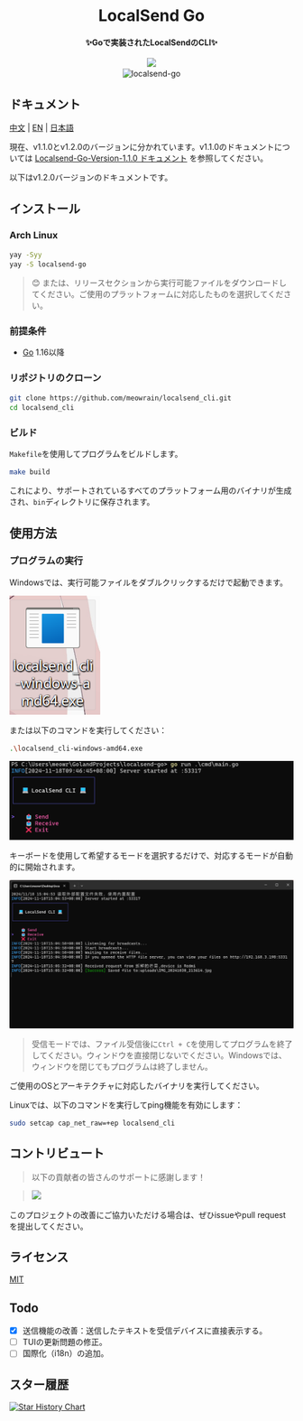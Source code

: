 <div align="center">
    <h1>LocalSend Go</h1>
    <h4>✨Goで実装されたLocalSendのCLI✨</h4>
    <img src="https://forthebadge.com/images/badges/built-with-love.svg" />
    <br>
    <img src="https://counter.seku.su/cmoe?name=localsend-go&theme=mb" alt="localsend-go" />
</div>

## ドキュメント

[中文](doc/README_zh.md) | [EN](doc/README_en.md) | [日本語](doc/README_jp.md)

現在、v1.1.0とv1.2.0のバージョンに分かれています。v1.1.0のドキュメントについては [Localsend-Go-Version-1.1.0 ドキュメント](version1.1.0/) を参照してください。

以下はv1.2.0バージョンのドキュメントです。

## インストール

### Arch Linux

```bash
yay -Syy
yay -S localsend-go
```

> 😊 または、リリースセクションから実行可能ファイルをダウンロードしてください。ご使用のプラットフォームに対応したものを選択してください。

### 前提条件

- [Go](https://golang.org/dl/) 1.16以降

### リポジトリのクローン

```sh
git clone https://github.com/meowrain/localsend_cli.git
cd localsend_cli
```

### ビルド

`Makefile`を使用してプログラムをビルドします。

```sh
make build
```

これにより、サポートされているすべてのプラットフォーム用のバイナリが生成され、`bin`ディレクトリに保存されます。

## 使用方法

### プログラムの実行

Windowsでは、実行可能ファイルをダブルクリックするだけで起動できます。

![Windows](images/windows.png)

または以下のコマンドを実行してください：

```sh
.\localsend_cli-windows-amd64.exe
```

![Version 1.2](images/v1.2.png)

キーボードを使用して希望するモードを選択するだけで、対応するモードが自動的に開始されます。

![Windows Run](images/windows_run.png)

> 受信モードでは、ファイル受信後に`Ctrl + C`を使用してプログラムを終了してください。ウィンドウを直接閉じないでください。Windowsでは、ウィンドウを閉じてもプログラムは終了しません。

ご使用のOSとアーキテクチャに対応したバイナリを実行してください。

Linuxでは、以下のコマンドを実行してping機能を有効にします：

```sh
sudo setcap cap_net_raw=+ep localsend_cli
```

## コントリビュート

> 以下の貢献者の皆さんのサポートに感謝します！

> <a href="https://github.com/meowrain/doc-for-sxau/graphs/contributors">
> <img src="https://contrib.rocks/image?repo=meowrain/localsend-go" />
> </a>

このプロジェクトの改善にご協力いただける場合は、ぜひissueやpull requestを提出してください。

## ライセンス

[MIT](LICENSE)

## Todo

- [x] 送信機能の改善：送信したテキストを受信デバイスに直接表示する。
- [ ] TUIの更新問題の修正。
- [ ] 国際化（i18n）の追加。

## スター履歴

[![Star History Chart](https://api.star-history.com/svg?repos=meowrain/localsend-go&type=Date)](https://star-history.com/#meowrain/localsend-go&Date)
